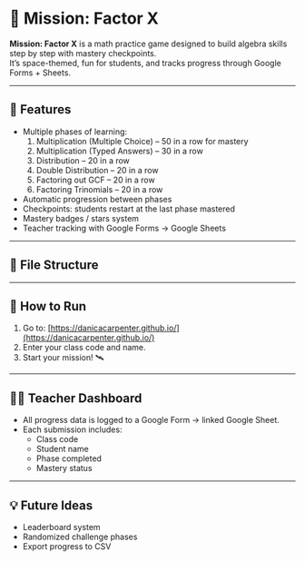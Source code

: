 # 🚀 Mission: Factor X

**Mission: Factor X** is a math practice game designed to build algebra skills step by step with mastery checkpoints.  
It’s space-themed, fun for students, and tracks progress through Google Forms + Sheets.

---

## 🌟 Features
- Multiple phases of learning:
  1. Multiplication (Multiple Choice) – 50 in a row for mastery
  2. Multiplication (Typed Answers) – 30 in a row
  3. Distribution – 20 in a row
  4. Double Distribution – 20 in a row
  5. Factoring out GCF – 20 in a row
  6. Factoring Trinomials – 20 in a row
- Automatic progression between phases
- Checkpoints: students restart at the last phase mastered
- Mastery badges / stars system
- Teacher tracking with Google Forms → Google Sheets

---

## 📂 File Structure

---

## 🚀 How to Run
1. Go to: [https://danicacarpenter.github.io/](https://danicacarpenter.github.io/)  
2. Enter your class code and name.  
3. Start your mission! 🛰️

---

## 👩‍🏫 Teacher Dashboard
- All progress data is logged to a Google Form → linked Google Sheet.  
- Each submission includes:
  - Class code
  - Student name
  - Phase completed
  - Mastery status

---

## 💡 Future Ideas
- Leaderboard system  
- Randomized challenge phases  
- Export progress to CSV  
